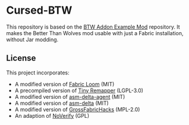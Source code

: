 # Cursed-BTW

This repository is based on the [BTW Addon Example Mod](https://github.com/BTW-Community/BTW-gradle-fabric-example)
repository. It makes the Better Than Wolves mod usable with just a Fabric installation, without Jar modding.

## License
This project incorporates:
* A modified version of [Fabric Loom](https://github.com/FabricMC/fabric-loom) (MIT)
* A precompiled version of [Tiny Remapper](https://github.com/FabricMC/tiny-remapper) (LGPL-3.0)
* A modified version of [asm-delta-agent](https://github.com/superblaubeere27/asm-delta-agent) (MIT)
* A modified version of [asm-delta](https://github.com/superblaubeere27/asm-delta) (MIT)
* A modified version of [GrossFabricHacks](https://github.com/Devan-Kerman/GrossFabricHacks) (MPL-2.0)
* An adaption of [NoVerify](https://github.com/char/noverify-hackery) (GPL)
